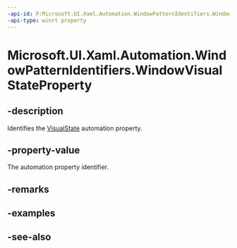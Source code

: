 ```yaml
---
-api-id: P:Microsoft.UI.Xaml.Automation.WindowPatternIdentifiers.WindowVisualStateProperty
-api-type: winrt property
---
```


<!-- Property syntax
public Windows.UI.Xaml.Automation.AutomationProperty WindowVisualStateProperty { get; }
-->

# Microsoft.UI.Xaml.Automation.WindowPatternIdentifiers.WindowVisualStateProperty

## -description
Identifies the [VisualState](../microsoft.ui.xaml.automation.provider/iwindowprovider_visualstate.md) automation property.

## -property-value
The automation property identifier.

## -remarks

## -examples

## -see-also
